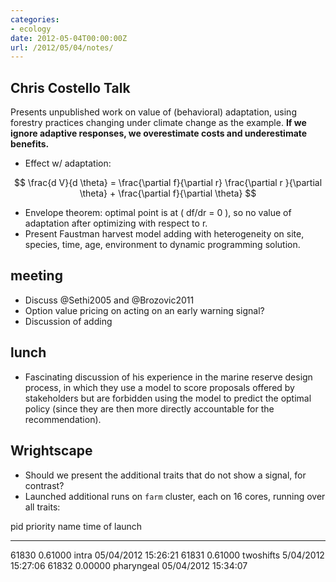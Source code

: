 ```yaml
---
categories:
- ecology
date: 2012-05-04T00:00:00Z
url: /2012/05/04/notes/
---
```


## Chris Costello Talk
Presents unpublished work on value of (behavioral) adaptation, using forestry practices changing under climate change as the example.  __If we ignore adaptive responses, we overestimate costs and underestimate benefits.__

- Effect w/ adaptation:

$$ \frac{d V}{d \theta} = \frac{\partial f}{\partial r} \frac{\partial r }{\partial \theta} + \frac{\partial f}{\partial \theta} $$

- Envelope theorem: optimal point is at <span>\( df/dr = 0 \)</span>, so no value of adaptation after optimizing with respect to r. 
- Present Faustman harvest model adding with heterogeneity on site, species, time, age, environment to dynamic programming solution. 

## meeting
- Discuss @Sethi2005 and @Brozovic2011
- Option value pricing on acting on an early warning signal?
- Discussion of adding 

## lunch
- Fascinating discussion of his experience in the marine reserve design process, in which they use a model to score proposals offered by stakeholders but are forbidden using the model to predict the optimal policy (since they are then more directly accountable for the recommendation). 

## Wrightscape

- Should we present the additional traits that do not show a signal, for contrast?
- Launched additional runs on `farm` cluster, each on 16 cores, running over all traits:


 pid    priority  name        time of launch
 -----  --------  ----------  --------------------
 61830  0.61000   intra        05/04/2012 15:26:21 
 61831  0.61000   twoshifts    5/04/2012 15:27:06 
 61832  0.00000   pharyngeal   05/04/2012 15:34:07 



